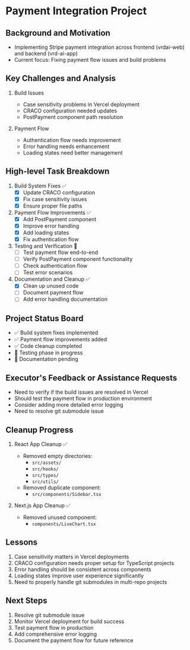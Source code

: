 # Payment Integration Project

## Background and Motivation
- Implementing Stripe payment integration across frontend (vrdai-web) and backend (vrd-ai-app)
- Current focus: Fixing payment flow issues and build problems

## Key Challenges and Analysis
1. Build Issues
   - Case sensitivity problems in Vercel deployment
   - CRACO configuration needed updates
   - PostPayment component path resolution

2. Payment Flow
   - Authentication flow needs improvement
   - Error handling needs enhancement
   - Loading states need better management

## High-level Task Breakdown
1. Build System Fixes ✅
   - [x] Update CRACO configuration
   - [x] Fix case sensitivity issues
   - [x] Ensure proper file paths

2. Payment Flow Improvements ✅
   - [x] Add PostPayment component
   - [x] Improve error handling
   - [x] Add loading states
   - [x] Fix authentication flow

3. Testing and Verification 🔄
   - [ ] Test payment flow end-to-end
   - [ ] Verify PostPayment component functionality
   - [ ] Check authentication flow
   - [ ] Test error scenarios

4. Documentation and Cleanup ✅
   - [x] Clean up unused code
   - [ ] Document payment flow
   - [ ] Add error handling documentation

## Project Status Board
- ✅ Build system fixes implemented
- ✅ Payment flow improvements added
- ✅ Code cleanup completed
- 🔄 Testing phase in progress
- 🔄 Documentation pending

## Executor's Feedback or Assistance Requests
- Need to verify if the build issues are resolved in Vercel
- Should test the payment flow in production environment
- Consider adding more detailed error logging
- Need to resolve git submodule issue

## Cleanup Progress
1. React App Cleanup ✅
   - Removed empty directories:
     * `src/assets/`
     * `src/hooks/`
     * `src/types/`
     * `src/utils/`
   - Removed duplicate component:
     * `src/components/Sidebar.tsx`

2. Next.js App Cleanup ✅
   - Removed unused component:
     * `components/LiveChart.tsx`

## Lessons
1. Case sensitivity matters in Vercel deployments
2. CRACO configuration needs proper setup for TypeScript projects
3. Error handling should be consistent across components
4. Loading states improve user experience significantly
5. Need to properly handle git submodules in multi-repo projects

## Next Steps
1. Resolve git submodule issue
2. Monitor Vercel deployment for build success
3. Test payment flow in production
4. Add comprehensive error logging
5. Document the payment flow for future reference 